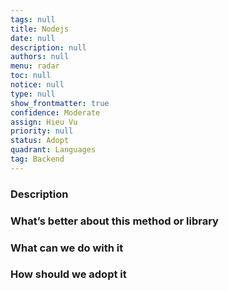 ```yaml
---
tags: null
title: Nodejs
date: null
description: null
authors: null
menu: radar
toc: null
notice: null
type: null
show_frontmatter: true
confidence: Moderate
assign: Hieu Vu
priority: null
status: Adopt
quadrant: Languages
tag: Backend
---
```


<!-- table_of_contents 2da2e2b3-ac42-45d9-a959-259307597f49 -->

### Description


### What’s better about this method or library


### What can we do with it


### How should we adopt it


<!-- child_database 0deb9b75-5fe6-4346-b364-c55519f3154a -->
